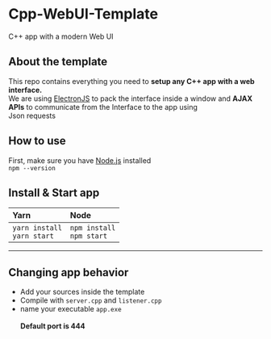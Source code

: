 # Cpp-WebUI-Template
C++ app with a modern Web UI

## About the template
This repo contains everything you need to **setup any C++ app with a web interface.** <br/>
We are using <a href="https://www.electronjs.org/fr/">ElectronJS</a> to pack the interface inside a window and **AJAX APIs** to communicate from the Interface to the app using <br/> Json requests

## How to use
First, make sure you have <a href="https://nodejs.org/en">Node.js</a> installed <br/>
`npm --version` <br/>
## Install & Start app
| Yarn | Node |
| :---  | :---  |
|`yarn install` <br/> `yarn start `| `npm install` <br/> `npm start` |

***

## Changing app behavior
 - Add your sources inside the template
 - Compile with `server.cpp` and `listener.cpp`
 - name your executable `app.exe`
   <br/><br/>
**Default port is 444**


